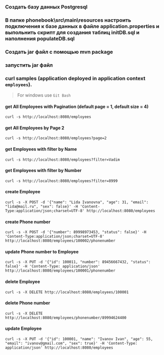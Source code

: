 ### Создать базу данных Postgresql
### В папке phonebook\src\main\resources настроить подключения к базе данных в файле application.properties и выпольнить скрипт для создания таблиц initDB.sql и наполнения populateDB.sql
### Создать jar файл с помощью mvn package
### запустить jar файл

### curl samples (application deployed in application context `employees`).
> For windows use `Git Bash`

#### get All Employees with Pagination (default page = 1, default size = 4)
`curl -s http://localhost:8080/employees`

#### get All Employees by Page 2
`curl -s http://localhost:8080/employees?page=2`

#### get Employees with filter by Name
`curl -s http://localhost:8080/employees?filter=Vadim`

#### get Employees with filter by Number
`curl -s http://localhost:8080/employees?filter=8999`

#### create Employee
`curl -s -X POST -d '{"name": "Lida Ivanovna", "age": 31, "email": "lida@mail.ru", "sex": false}' -H 'Content-Type:application/json;charset=UTF-8' http://localhost:8080/employees`

#### create Phone number
`curl -s -X POST -d '{"number": 89998973453, "status": false}' -H 'Content-Type:application/json;charset=UTF-8' http://localhost:8080/employees/100002/phonenumber`

#### update Phone number to Employee
`curl -s -X PUT -d '{"id": 100011, "number": 89456667432, "status": false}' -H 'Content-Type: application/json' http://localhost:8080/employees/100001/phonenumber`

#### delete Employee
`curl -s -X DELETE http://localhost:8080/employees/100001`

#### delete Phone number
`curl -s -X DELETE http://localhost:8080/employees/phonenumber/89994624400`

#### update Employee
`curl -s -X PUT -d '{"id": 100001, "name": "Ivanov Ivan", "age": 55, "email": "ivanov@gmail.com", "sex": true}' -H 'Content-Type: application/json' http://localhost:8080/employees`